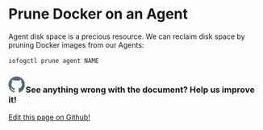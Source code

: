 # Prune Docker on an Agent

Agent disk space is a precious resource. We can reclaim disk space by pruning Docker images from our Agents:

```bash
iofogctl prune agent NAME
```

<aside class="notifications contribute">
  <h3><img src="/images/icos/ico-github.svg" alt="">See anything wrong with the document? Help us improve it!</h3>
  <a href="https://github.com/eclipse-iofog/iofog.org/edit/develop/content/docs/2.0.0/agent-management/docker-image-pruning.md"
    target="_blank">
    <p>Edit this page on Github!</p>
  </a>
</aside>
